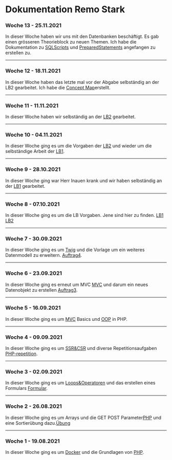 # Dokumentation Remo Stark

### Woche 13 - 25.11.2021

In dieser Woche haben wir uns mit den Datenbanken beschäftigt. Es gab einen grösseren Theorieblock zu neuen Themen. Ich habe die Dokumentation zu [SQLScripts](Woche13/SQLScripts.md) und [PreparedStatements](Woche13/PreparedStatements.md) angefangen zu erstellen zu.

---

### Woche 12 - 18.11.2021

In dieser Woche haben das letzte mal vor der Abgabe selbständig an der LB2 gearbeitet. Ich habe die [Concept Map](LB2/Abgabe2/ConceptMap.md)erstellt.

---

### Woche 11 - 11.11.2021

In dieser Woche haben wir selbständig an der [LB2](LB2/Abgabe2/readme.md) gearbeitet.

---

### Woche 10 - 04.11.2021

In dieser Woche ging es um die Vorgaben der [LB2](LB2/Abgabe2/readme.md) und wieder um die selbständige Arbeit der [LB1](LB1/Abgabe2/readme.md).

---

### Woche 9 - 28.10.2021

In dieser Woche ging war Herr Inauen krank und wir haben selbständig an der [LB1](LB1/Abgabe1/readme.md) gearbeitet.

---

### Woche 8 - 07.10.2021

In dieser Woche ging es um die LB Vorgaben. Jene sind hier zu finden. [LB1](LB1/Abgabe1/readme.md) [LB2](LB2/Abgabe1/readme.md)

---

### Woche 7 - 30.09.2021

In dieser Woche ging es um [Twig](Woche7/Twig) und die Vorlage um ein weiteres Datenmodell zu erweitern. [Auftrag4](Woche7/Auftrag4).

---

### Woche 6 - 23.09.2021

In dieser Woche ging es erneut um MVC [MVC](Woche6/MVC) und darum ein neues Datenobjekt zu erstellen [Auftrag3](Woche6/Auftrag3).

---

### Woche 5 - 16.09.2021

In dieser Woche ging es um [MVC](Woche5/MVC_basics) Basics und [OOP](Woche5/OOP) in PHP.

---

### Woche 4 - 09.09.2021

In dieser Woche ging es um [SSR&CSR](Woche4/SSR_CSR) und diverse Repetitionsaufgaben [PHP-repetition](Woche4/PHP-repetition).

---

### Woche 3 - 02.09.2021

In dieser Woche ging es um [Loops&Operatoren](Woche3/PHP_learning3) und das erstellen eines Formulars [Formular](Woche3/Auftrag2).

---

### Woche 2 - 26.08.2021

In dieser Woche ging es um Arrays und die GET POST Parameter[PHP](Woche2/PHP_learning2) und eine Sortierübung dazu.[Übung](Woche2/Auftrag1)

---

### Woche 1 - 19.08.2021

In dieser Woche ging es um [Docker](Woche1/Docker) und die Grundlagen von [PHP](Woche1/PHP_learning).
